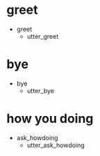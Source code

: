 # greet
* greet
	- utter_greet

# bye
* bye
	- utter_bye

# how you doing
* ask_howdoing
	- utter_ask_howdoing
